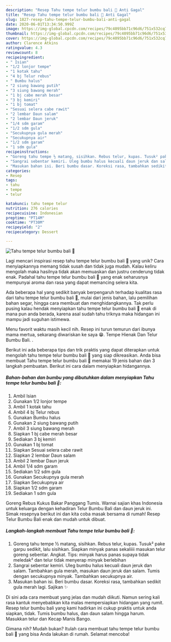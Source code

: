 ```yaml
---
description: "Resep Tahu tempe telur bumbu bali 💙 Anti Gagal"
title: "Resep Tahu tempe telur bumbu bali 💙 Anti Gagal"
slug: 1827-resep-tahu-tempe-telur-bumbu-bali-anti-gagal
date: 2020-06-01T13:34:50.999Z
image: https://img-global.cpcdn.com/recipes/79c4095bb71c96d6/751x532cq70/tahu-tempe-telur-bumbu-bali-💙-foto-resep-utama.jpg
thumbnail: https://img-global.cpcdn.com/recipes/79c4095bb71c96d6/751x532cq70/tahu-tempe-telur-bumbu-bali-💙-foto-resep-utama.jpg
cover: https://img-global.cpcdn.com/recipes/79c4095bb71c96d6/751x532cq70/tahu-tempe-telur-bumbu-bali-💙-foto-resep-utama.jpg
author: Clarence Atkins
ratingvalue: 4.3
reviewcount: 8
recipeingredient:
- " Isian"
- "1/2 lonjor tempe"
- "1 kotak tahu"
- "4 bj Telur rebus"
- " Bumbu halus"
- "2 siung bawang putih"
- "3 siung bawang merah"
- "1 bj cabe merah besar"
- "3 bj kemiri"
- "1 bj tomat"
- "Sesuai selera cabe rawit"
- "2 lembar Daun salam"
- "2 lembar Daun jeruk"
- "1/4 sdm garam"
- "1/2 sdm gula"
- "Secukupnya gula merah"
- "Secukupnya air"
- "1/2 sdm garam"
- "1 sdm gula"
recipeinstructions:
- "Goreng tahu tempe ½ matang, sisihkan. Rebus telur, kupas. Tusuk² pake garpu sedikit, lalu sisihkan. Siapkan minyak panas sekaliiii masukan telur goreng sebentar. Angkat. Tips: minyak harus panas supaya tidak meledak² dan telur tidak menyerap minyak berlebihan"
- "Sangrai sebentar kemiri. Uleg bumbu halus kecuali daun jeruk dan salam. Tambahkan gula merah, masukan daun jeruk dan salam. Tumis dengan secukupnya minyak. Tambahkan secukupnya air."
- "Masukan bahan isi. Beri bumbu dasar. Koreksi rasa, tambahkan sedikit gula merah lagi. Sajikan ✨"
categories:
- Resep
tags:
- tahu
- tempe
- telur

katakunci: tahu tempe telur 
nutrition: 276 calories
recipecuisine: Indonesian
preptime: "PT14M"
cooktime: "PT30M"
recipeyield: "2"
recipecategory: Dessert

---
```



![Tahu tempe telur bumbu bali 💙](https://img-global.cpcdn.com/recipes/79c4095bb71c96d6/751x532cq70/tahu-tempe-telur-bumbu-bali-💙-foto-resep-utama.jpg)

Lagi mencari inspirasi resep tahu tempe telur bumbu bali 💙 yang unik? Cara menyiapkannya memang tidak susah dan tidak juga mudah. Kalau keliru mengolah maka hasilnya tidak akan memuaskan dan justru cenderung tidak enak. Padahal tahu tempe telur bumbu bali 💙 yang enak seharusnya mempunyai aroma dan rasa yang dapat memancing selera kita.

Ada beberapa hal yang sedikit banyak berpengaruh terhadap kualitas rasa dari tahu tempe telur bumbu bali 💙, mulai dari jenis bahan, lalu pemilihan bahan segar, hingga cara membuat dan menghidangkannya. Tak perlu pusing kalau hendak menyiapkan tahu tempe telur bumbu bali 💙 enak di mana pun anda berada, karena asal sudah tahu triknya maka hidangan ini mampu jadi suguhan istimewa.

Menu favorit waktu masih kecil nih. Resep ini turun temurun dari ibunya mama mertua, sekarang diwariskan ke saya 😁. Tempe Hienak Dan Telur Bumbu Bali. .


Berikut ini ada beberapa tips dan trik praktis yang dapat diterapkan untuk mengolah tahu tempe telur bumbu bali 💙 yang siap dikreasikan. Anda bisa membuat Tahu tempe telur bumbu bali 💙 memakai 19 jenis bahan dan 3 langkah pembuatan. Berikut ini cara dalam menyiapkan hidangannya.

<!--inarticleads1-->

##### Bahan-bahan dan bumbu yang dibutuhkan dalam menyiapkan Tahu tempe telur bumbu bali 💙:

1. Ambil  Isian
1. Gunakan 1/2 lonjor tempe
1. Ambil 1 kotak tahu
1. Ambil 4 bj Telur rebus
1. Gunakan  Bumbu halus
1. Gunakan 2 siung bawang putih
1. Ambil 3 siung bawang merah
1. Siapkan 1 bj cabe merah besar
1. Sediakan 3 bj kemiri
1. Gunakan 1 bj tomat
1. Siapkan Sesuai selera cabe rawit
1. Siapkan 2 lembar Daun salam
1. Ambil 2 lembar Daun jeruk
1. Ambil 1/4 sdm garam
1. Sediakan 1/2 sdm gula
1. Gunakan Secukupnya gula merah
1. Siapkan Secukupnya air
1. Siapkan 1/2 sdm garam
1. Sediakan 1 sdm gula


Goreng Rebus Kukus Bakar Panggang Tumis. Warnai sajian khas Indonesia untuk keluarga dengan kehadiran Telur Bumbu Bali dan daun jeruk ini. Simak resepnya berikut ini dan kita coba masak bersama di rumah! Resep Telur Bumbu Bali enak dan mudah untuk dibuat. 

<!--inarticleads2-->

##### Langkah-langkah membuat Tahu tempe telur bumbu bali 💙:

1. Goreng tahu tempe ½ matang, sisihkan. Rebus telur, kupas. Tusuk² pake garpu sedikit, lalu sisihkan. Siapkan minyak panas sekaliiii masukan telur goreng sebentar. Angkat. Tips: minyak harus panas supaya tidak meledak² dan telur tidak menyerap minyak berlebihan
1. Sangrai sebentar kemiri. Uleg bumbu halus kecuali daun jeruk dan salam. Tambahkan gula merah, masukan daun jeruk dan salam. Tumis dengan secukupnya minyak. Tambahkan secukupnya air.
1. Masukan bahan isi. Beri bumbu dasar. Koreksi rasa, tambahkan sedikit gula merah lagi. Sajikan ✨


Di sini ada cara membuat yang jelas dan mudah diikuti. Namun sering kali rasa kantuk menyebabkan kita malas mempersiapkan hidangan yang rumit. Resep telur bumbu bali yang kami hadirkan ini cukup praktis untuk anda siapkan, tidak. Tumis bumbu halus, dan daun salam hingga harum. Masukkan telur dan Kecap Manis Bango. 

Gimana nih? Mudah bukan? Itulah cara membuat tahu tempe telur bumbu bali 💙 yang bisa Anda lakukan di rumah. Selamat mencoba!

